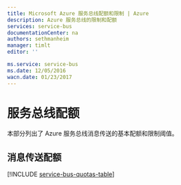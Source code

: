 ```yaml
---
title: Microsoft Azure 服务总线配额和限制 | Azure
description: Azure 服务总线的限制和配额
services: service-bus
documentationCenter: na
authors: sethmanheim
manager: timlt
editor: ''

ms.service: service-bus
ms.date: 12/05/2016
wacn.date: 01/23/2017
---
```


# 服务总线配额

本部分列出了 Azure 服务总线消息传送的基本配额和限制阈值。

## 消息传送配额

[!INCLUDE [service-bus-quotas-table](../../includes/service-bus-quotas-table.md)]

<!---HONumber=Mooncake_Quality_Review_0104_2017-->
<!--Update_Description:update meta properties-->